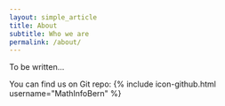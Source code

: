 ```yaml
---
layout: simple_article
title: About
subtitle: Who we are
permalink: /about/
---
```


To be written...

You can find us on Git repo:
{% include icon-github.html username="MathInfoBern" %} [](https://github.com/MathInfoBern)
